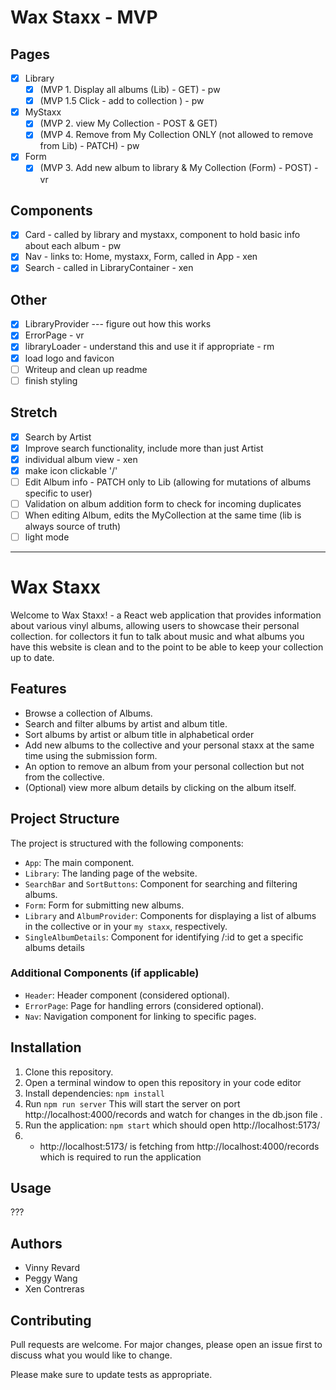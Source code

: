 # Wax Staxx - MVP

## Pages
- [x] Library
    - [x] (MVP 1. Display all albums (Lib) - GET) - pw
    - [x] (MVP 1.5 Click - add to collection ) - pw
- [x] MyStaxx
    - [x] (MVP 2. view My Collection - POST & GET) 
    - [x] (MVP 4. Remove from My Collection ONLY (not allowed to remove from Lib) - PATCH) - pw
- [x] Form
  - [x] (MVP 3. Add new album to library & My Collection (Form) - POST) - vr

## Components
- [x] Card - called by library and mystaxx, component to hold basic info about each album - pw
- [x] Nav - links to: Home, mystaxx, Form, called in App - xen
- [x] Search - called in LibraryContainer - xen

## Other
- [x] LibraryProvider --- figure out how this works
- [x] ErrorPage - vr
- [x] libraryLoader - understand this and use it if appropriate - rm
- [x] load logo and favicon
- [ ] Writeup and clean up readme
- [ ] finish styling

## Stretch
- [x]  Search by Artist
- [x]  Improve search functionality, include more than just Artist
- [x]  individual album view - xen
- [x]  make icon clickable '/'
- [ ]  Edit Album info - PATCH only to Lib (allowing for mutations of albums specific to user)
- [ ]  Validation on album addition form to check for incoming duplicates
- [ ]  When editing Album, edits the MyCollection at the same time (lib is always source of truth)
- [ ]  light mode

------------
# Wax Staxx

Welcome to Wax Staxx! -  a React web application that provides information about various vinyl albums, allowing users to showcase their personal collection. for collectors it fun to talk about music and what albums you have this website is clean and to the point to be able to keep your collection up to date. 

## Features

- Browse a collection of Albums.
- Search and filter albums by artist and album title.
- Sort albums by artist or album title in alphabetical order
- Add new albums to the collective and your personal staxx at the same time using the submission form.
- An option to remove an album from your personal collection but not from the collective. 
- (Optional) view more album details by clicking on the album itself. 

## Project Structure

The project is structured with the following components:

- `App`: The main component.
- `Library`: The landing page of the website.
- `SearchBar` and `SortButtons`: Component for searching and filtering albums.
- `Form`: Form for submitting new albums.
- `Library` and `AlbumProvider`: Components for displaying a list of albums in the collective or in your `my staxx`, respectively.
- `SingleAlbumDetails`: Component for identifying /:id to get a specific albums details

### Additional Components (if applicable)

- `Header`: Header component (considered optional).
- `ErrorPage`: Page for handling errors (considered optional).
- `Nav`: Navigation component for linking to specific pages.

## Installation

1. Clone this repository.
2. Open a terminal window to open this repository in your code editor
3. Install dependencies: `npm install`
4. Run `npm run server` This will start the server on port http://localhost:4000/records and watch for changes in the db.json file .
5. Run the application: `npm start` which should open http://localhost:5173/
6.  - http://localhost:5173/ is fetching from http://localhost:4000/records which is required to run the application

## Usage

???


## Authors

- Vinny Revard
- Peggy Wang
- Xen Contreras

## Contributing

Pull requests are welcome. For major changes, please open an issue first
to discuss what you would like to change.

Please make sure to update tests as appropriate.